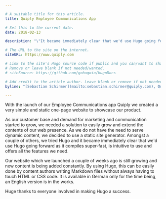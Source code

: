 ```yaml
---

# A suitable title for this article.
title: Quiply Employee Communications App

# Set this to the current date.
date: 2018-02-13

description: "\"It became immediately clear that we'd use Hugo going forward as it compiles super-fast, is intuitive to use and offers all the features we need.\""

# The URL to the site on the internet.
siteURL: https://www.quiply.com

# Link to the site's Hugo source code if public and you can/want to share.
# Remove or leave blank if not needed/wanted.
# siteSource: https://github.com/gohugoio/hugoDocs

# Add credit to the article author. Leave blank or remove if not needed/wanted.
byline: "[Sebastian Schirmer](mailto:sebastian.schirmer@quiply.com), Quiply Co-Founder"

---
```


With the launch of our Employee Communications app Quiply we created a very simple and static one-page website to showcase our product.

As our customer base and demand for marketing and communication started to grow, we needed a solution to easily grow and extend the contents of our web presence. As we do not have the need to serve dynamic content, we decided to use a static site generator. Amongst a couple of others, we tried Hugo and it became immediately clear that we'd use Hugo going forward as it compiles super-fast, is intuitive to use and offers all the features we need.

Our website which we launched a couple of weeks ago is still growing and new content is being added constantly. By using Hugo, this can be easily done by content authors writing Markdown files without always having to touch HTML or CSS code. It is available in German only for the time being, an English version is in the works.

Huge thanks to everyone involved in making Hugo a success.
